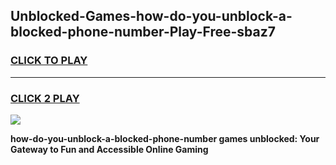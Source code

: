 
## Unblocked-Games-how-do-you-unblock-a-blocked-phone-number-Play-Free-sbaz7
<h3>
<a href="https://premium76.site?title=how-do-you-unblock-a-blocked-phone-number&ref=10A">CLICK TO PLAY</a></h3>
<hr>

<h3>
<a href="https://premium76.site?title=how-do-you-unblock-a-blocked-phone-number&ref=10A">CLICK 2 PLAY</a>
  
</h3>

<a href="https://premium76.site?title=how-do-you-unblock-a-blocked-phone-number&ref=10A"><img src="https://clearcache.store/games.png"></a>


**how-do-you-unblock-a-blocked-phone-number games unblocked: Your Gateway to Fun and Accessible Online Gaming**

